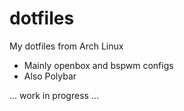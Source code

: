 # dotfiles

My dotfiles from Arch Linux

- Mainly openbox and bspwm configs
- Also Polybar



... work in progress ...
